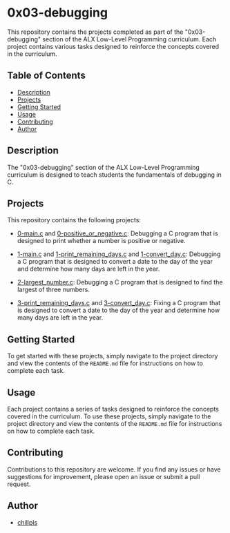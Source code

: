 # 0x03-debugging

This repository contains the projects completed as part of the "0x03-debugging" section of the ALX Low-Level Programming curriculum. Each project contains various tasks designed to reinforce the concepts covered in the curriculum.

## Table of Contents

- [Description](#description)
- [Projects](#projects)
- [Getting Started](#getting-started)
- [Usage](#usage)
- [Contributing](#contributing)
- [Author](#author)

## Description

The "0x03-debugging" section of the ALX Low-Level Programming curriculum is designed to teach students the fundamentals of debugging in C.

## Projects

This repository contains the following projects:

- [0-main.c](./0-main.c) and [0-positive_or_negative.c](./0-positive_or_negative.c): Debugging a C program that is designed to print whether a number is positive or negative.

- [1-main.c](./1-main.c) and [1-print_remaining_days.c](./1-print_remaining_days.c) and [1-convert_day.c](./1-convert_day.c): Debugging a C program that is designed to convert a date to the day of the year and determine how many days are left in the year.

- [2-largest_number.c](./2-largest_number.c): Debugging a C program that is designed to find the largest of three numbers.

- [3-print_remaining_days.c](./3-print_remaining_days.c) and [3-convert_day.c](./3-convert_day.c): Fixing a C program that is designed to convert a date to the day of the year and determine how many days are left in the year.

## Getting Started

To get started with these projects, simply navigate to the project directory and view the contents of the `README.md` file for instructions on how to complete each task.

## Usage

Each project contains a series of tasks designed to reinforce the concepts covered in the curriculum. To use these projects, simply navigate to the project directory and view the contents of the `README.md` file for instructions on how to complete each task.

## Contributing

Contributions to this repository are welcome. If you find any issues or have suggestions for improvement, please open an issue or submit a pull request.

## Author

- [chillpls](https://github.com/chillpls)
